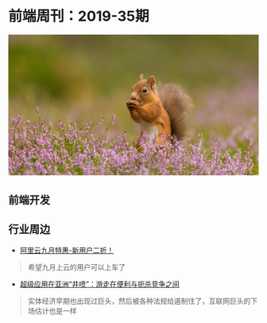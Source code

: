 # 前端周刊：2019-35期

[![](/img/bing/20190903.png)](https://cn.bing.com/search?q=欧亚红松鼠)

## 前端开发

## 行业周边

- [阿里云九月特惠-新用户二折！](https://www.aliyun.com/acts/limit-buy?userCode=y31qmczl)

> 希望九月上云的用户可以上车了

- [超级应用在亚洲“井喷”：游走在便利与扼杀竞争之间](http://tech.ifeng.com/c/7pfESaNmPPU)

> 实体经济早期也出现过巨头，然后被各种法规给遏制住了，互联网巨头的下场估计也是一样

